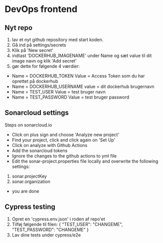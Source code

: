 # DevOps frontend

## Nyt repo

1. lav et nyt github repository med start koden.
2. Gå ind på settings/secrets
3. Klik på 'New secret'
4. indtast 'DOCKERHUB_IMAGENAME' under Name og sæt value til dit image navn og klik 'Add secret'
5. gør dette for følgende 4 værdier:

- Name = DOCKERHUB_TOKEN Value = Access Token som du har oprettet på dockerhub
- Name = DOCKERHUB_USERNAME value = dit dockerhub brugernavn
- Name = TEST_USER Value = test bruger navn
- Name = TEST_PASSWORD Value = test bruger password

## Sonarcloud settings

Steps on sonarcloud.io

- Click on plus sign and choose 'Analyze new project'
- Find your project, click and click again on 'Set Up'
- Click on analyze with Github Actions
- Add the sonarcloud tokens
- Ignore the changes to the github actions to yml file
- Edit the sonar-project.properties file locally and overwrite the following settings:

1. sonar.projectKey
2. sonar.organization

- you are done

## Cypress testing

1. Opret en 'cypress.env.json' i roden af repo'et
2. Tilføj følgende til filen:
   {
   "TEST_USER": "CHANGEME",
   "TEST_PASSWORD": "CHANGEME"
   }
3. Lav dine tests under cypress/e2e
